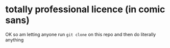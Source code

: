 # totally professional licence (in comic sans)
OK so am letting anyone run `git clone` on this repo and then do literally anything

